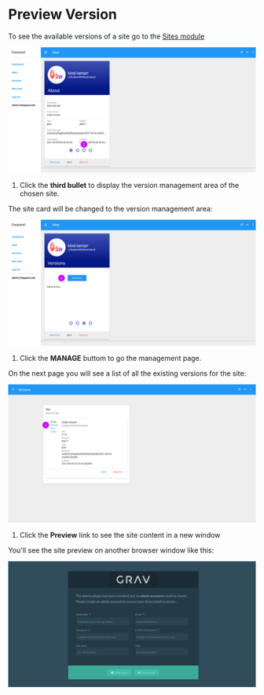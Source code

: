 # Preview Version

To see the available versions of a site go to the [Sites module](http://admin.daspanel.site/sites/)

[![Daspanel site versions](img/site-versions.png)](img/site-versions.png)

1. Click the **third bullet** to display the version management area of the chosen site.

The site card will be changed to the version management area:

[![Daspanel site versions tab](img/site-versions-area.png)](img/site-versions-area.png)

1. Click the **MANAGE** buttom to go the management page.

On the next page you will see a list of all the existing versions for the site:

[![Daspanel site versions preview](img/site-versions-preview1.png)](img/site-versions-preview1.png)

1. Click the **Preview** link to see the site content in a new window

You'll see the site preview on another browser window like this:

[![Daspanel site versions delete page](img/site-versions-preview2.png)](img/site-versions-preview2.png)


